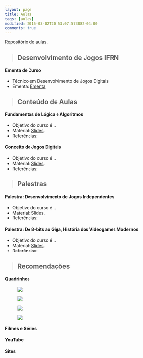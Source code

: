```yaml
---
layout: page
title: Aulas
tags: [aulas]
modified: 2015-03-02T20:53:07.573882-04:00
comments: true
---
```


Repositório de aulas.

> ## Desenvolvimento de Jogos IFRN

#### Ementa de Curso

* Técnico em Desenvolvimento de Jogos Digitais
* Ementa: [Ementa](http://marcelomesmo.github.io)


> ## Conteúdo de Aulas

#### Fundamentos de Lógica e Algoritmos

* Objetivo do curso é ..
* Material: [Slides](http://marcelomesmo.github.io).
* Referências: 

#### Conceito de Jogos Digitais

* Objetivo do curso é ..
* Material: [Slides](http://marcelomesmo.github.io).
* Referências: 


> ## Palestras

#### Palestra: Desenvolvimento de Jogos Independentes

* Objetivo do curso é ..
* Material: [Slides](http://marcelomesmo.github.io).
* Referências: 

#### Palestra: De 8-bits ao Giga, História dos Videogames Modernos

* Objetivo do curso é ..
* Material: [Slides](http://marcelomesmo.github.io).
* Referências: 


> ## Recomendações

#### Quadrinhos

<figure>
  <a href="   "><img src="/images/oots-logo.png"></a>
</figure>

<figure>
  <a href="   "><img src="/images/    -logo.png"></a>
</figure>

<figure>
  <a href="   "><img src="/images/    -logo.png"></a>
</figure>

<figure>
  <a href="   "><img src="/images/    -logo.png"></a>
</figure>

#### Filmes e Séries

#### YouTube

#### Sites


